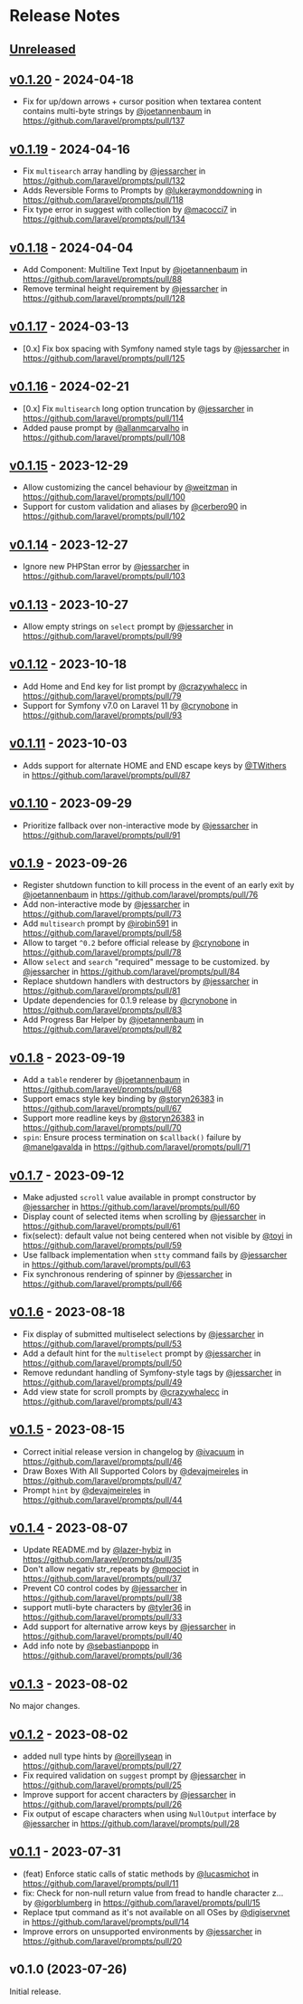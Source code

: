 # Release Notes

## [Unreleased](https://github.com/laravel/prompts/compare/v0.1.20...main)

## [v0.1.20](https://github.com/laravel/prompts/compare/v0.1.19...v0.1.20) - 2024-04-18

* Fix for up/down arrows + cursor position when textarea content contains multi-byte strings by [@joetannenbaum](https://github.com/joetannenbaum) in https://github.com/laravel/prompts/pull/137

## [v0.1.19](https://github.com/laravel/prompts/compare/v0.1.18...v0.1.19) - 2024-04-16

* Fix `multisearch` array handling by [@jessarcher](https://github.com/jessarcher) in https://github.com/laravel/prompts/pull/132
* Adds Reversible Forms to Prompts by [@lukeraymonddowning](https://github.com/lukeraymonddowning) in https://github.com/laravel/prompts/pull/118
* Fix type error in suggest with collection by [@macocci7](https://github.com/macocci7) in https://github.com/laravel/prompts/pull/134

## [v0.1.18](https://github.com/laravel/prompts/compare/v0.1.17...v0.1.18) - 2024-04-04

* Add Component: Multiline Text Input by [@joetannenbaum](https://github.com/joetannenbaum) in https://github.com/laravel/prompts/pull/88
* Remove terminal height requirement by [@jessarcher](https://github.com/jessarcher) in https://github.com/laravel/prompts/pull/128

## [v0.1.17](https://github.com/laravel/prompts/compare/v0.1.16...v0.1.17) - 2024-03-13

* [0.x] Fix box spacing with Symfony named style tags by [@jessarcher](https://github.com/jessarcher) in https://github.com/laravel/prompts/pull/125

## [v0.1.16](https://github.com/laravel/prompts/compare/v0.1.15...v0.1.16) - 2024-02-21

* [0.x] Fix `multisearch` long option truncation by [@jessarcher](https://github.com/jessarcher) in https://github.com/laravel/prompts/pull/114
* Added pause prompt by [@allanmcarvalho](https://github.com/allanmcarvalho) in https://github.com/laravel/prompts/pull/108

## [v0.1.15](https://github.com/laravel/prompts/compare/v0.1.14...v0.1.15) - 2023-12-29

* Allow customizing the cancel behaviour by [@weitzman](https://github.com/weitzman) in https://github.com/laravel/prompts/pull/100
* Support for custom validation and aliases by [@cerbero90](https://github.com/cerbero90) in https://github.com/laravel/prompts/pull/102

## [v0.1.14](https://github.com/laravel/prompts/compare/v0.1.13...v0.1.14) - 2023-12-27

* Ignore new PHPStan error by [@jessarcher](https://github.com/jessarcher) in https://github.com/laravel/prompts/pull/103

## [v0.1.13](https://github.com/laravel/prompts/compare/v0.1.12...v0.1.13) - 2023-10-27

- Allow empty strings on `select` prompt by [@jessarcher](https://github.com/jessarcher) in https://github.com/laravel/prompts/pull/99

## [v0.1.12](https://github.com/laravel/prompts/compare/v0.1.11...v0.1.12) - 2023-10-18

- Add Home and End key for list prompt by [@crazywhalecc](https://github.com/crazywhalecc) in https://github.com/laravel/prompts/pull/79
- Support for Symfony v7.0 on Laravel 11 by [@crynobone](https://github.com/crynobone) in https://github.com/laravel/prompts/pull/93

## [v0.1.11](https://github.com/laravel/prompts/compare/v0.1.10...v0.1.11) - 2023-10-03

- Adds support for alternate HOME and END escape keys by [@TWithers](https://github.com/TWithers) in https://github.com/laravel/prompts/pull/87

## [v0.1.10](https://github.com/laravel/prompts/compare/v0.1.9...v0.1.10) - 2023-09-29

- Prioritize fallback over non-interactive mode by [@jessarcher](https://github.com/jessarcher) in https://github.com/laravel/prompts/pull/91

## [v0.1.9](https://github.com/laravel/prompts/compare/v0.1.8...v0.1.9) - 2023-09-26

- Register shutdown function to kill process in the event of an early exit by [@joetannenbaum](https://github.com/joetannenbaum) in https://github.com/laravel/prompts/pull/76
- Add non-interactive mode by [@jessarcher](https://github.com/jessarcher) in https://github.com/laravel/prompts/pull/73
- Add `multisearch` prompt by [@irobin591](https://github.com/irobin591) in https://github.com/laravel/prompts/pull/58
- Allow to target `^0.2` before official release by [@crynobone](https://github.com/crynobone) in https://github.com/laravel/prompts/pull/78
- Allow `select` and `search` "required" message to be customized. by [@jessarcher](https://github.com/jessarcher) in https://github.com/laravel/prompts/pull/84
- Replace shutdown handlers with destructors by [@jessarcher](https://github.com/jessarcher) in https://github.com/laravel/prompts/pull/81
- Update dependencies for 0.1.9 release by [@crynobone](https://github.com/crynobone) in https://github.com/laravel/prompts/pull/83
- Add Progress Bar Helper by [@joetannenbaum](https://github.com/joetannenbaum) in https://github.com/laravel/prompts/pull/82

## [v0.1.8](https://github.com/laravel/prompts/compare/v0.1.7...v0.1.8) - 2023-09-19

- Add a `table` renderer by [@joetannenbaum](https://github.com/joetannenbaum) in https://github.com/laravel/prompts/pull/68
- Support emacs style key binding  by [@storyn26383](https://github.com/storyn26383) in https://github.com/laravel/prompts/pull/67
- Support more readline keys by [@storyn26383](https://github.com/storyn26383) in https://github.com/laravel/prompts/pull/70
- `spin`: Ensure process termination on `$callback()` failure by [@manelgavalda](https://github.com/manelgavalda) in https://github.com/laravel/prompts/pull/71

## [v0.1.7](https://github.com/laravel/prompts/compare/v0.1.6...v0.1.7) - 2023-09-12

- Make adjusted `scroll` value available in prompt constructor by [@jessarcher](https://github.com/jessarcher) in https://github.com/laravel/prompts/pull/60
- Display count of selected items when scrolling by [@jessarcher](https://github.com/jessarcher) in https://github.com/laravel/prompts/pull/61
- fix(select): default value not being centered when not visible by [@toyi](https://github.com/toyi) in https://github.com/laravel/prompts/pull/59
- Use fallback implementation when `stty` command fails by [@jessarcher](https://github.com/jessarcher) in https://github.com/laravel/prompts/pull/63
- Fix synchronous rendering of spinner by [@jessarcher](https://github.com/jessarcher) in https://github.com/laravel/prompts/pull/66

## [v0.1.6](https://github.com/laravel/prompts/compare/v0.1.5...v0.1.6) - 2023-08-18

- Fix display of submitted multiselect selections by [@jessarcher](https://github.com/jessarcher) in https://github.com/laravel/prompts/pull/53
- Add a default hint for the `multiselect` prompt by [@jessarcher](https://github.com/jessarcher) in https://github.com/laravel/prompts/pull/50
- Remove redundant handling of Symfony-style tags by [@jessarcher](https://github.com/jessarcher) in https://github.com/laravel/prompts/pull/49
- Add view state for scroll prompts by [@crazywhalecc](https://github.com/crazywhalecc) in https://github.com/laravel/prompts/pull/43

## [v0.1.5](https://github.com/laravel/prompts/compare/v0.1.4...v0.1.5) - 2023-08-15

- Correct initial release version in changelog by [@ivacuum](https://github.com/ivacuum) in https://github.com/laravel/prompts/pull/46
- Draw Boxes With All Supported Colors by [@devajmeireles](https://github.com/devajmeireles) in https://github.com/laravel/prompts/pull/47
- Prompt `hint` by [@devajmeireles](https://github.com/devajmeireles) in https://github.com/laravel/prompts/pull/44

## [v0.1.4](https://github.com/laravel/prompts/compare/v0.1.3...v0.1.4) - 2023-08-07

- Update README.md by [@lazer-hybiz](https://github.com/lazer-hybiz) in https://github.com/laravel/prompts/pull/35
- Don't allow negativ str_repeats by [@mpociot](https://github.com/mpociot) in https://github.com/laravel/prompts/pull/37
- Prevent C0 control codes by [@jessarcher](https://github.com/jessarcher) in https://github.com/laravel/prompts/pull/38
- support mutli-byte characters by [@tyler36](https://github.com/tyler36) in https://github.com/laravel/prompts/pull/33
- Add support for alternative arrow keys by [@jessarcher](https://github.com/jessarcher) in https://github.com/laravel/prompts/pull/40
- Add info note by [@sebastianpopp](https://github.com/sebastianpopp) in https://github.com/laravel/prompts/pull/36

## [v0.1.3](https://github.com/laravel/prompts/compare/v0.1.2...v0.1.3) - 2023-08-02

No major changes.

## [v0.1.2](https://github.com/laravel/prompts/compare/v0.1.1...v0.1.2) - 2023-08-02

- added null type hints by [@oreillysean](https://github.com/oreillysean) in https://github.com/laravel/prompts/pull/27
- Fix required validation on `suggest` prompt by [@jessarcher](https://github.com/jessarcher) in https://github.com/laravel/prompts/pull/25
- Improve support for accent characters by [@jessarcher](https://github.com/jessarcher) in https://github.com/laravel/prompts/pull/26
- Fix output of escape characters when using `NullOutput` interface by [@jessarcher](https://github.com/jessarcher) in https://github.com/laravel/prompts/pull/28

## [v0.1.1](https://github.com/laravel/prompts/compare/v1.0.0...v0.1.1) - 2023-07-31

- (feat) Enforce static calls of static methods by [@lucasmichot](https://github.com/lucasmichot) in https://github.com/laravel/prompts/pull/11
- fix: Check for non-null return value from fread to handle character z… by [@igorblumberg](https://github.com/igorblumberg) in https://github.com/laravel/prompts/pull/15
- Replace tput command as it's not available on all OSes by [@digiservnet](https://github.com/digiservnet) in https://github.com/laravel/prompts/pull/14
- Improve errors on unsupported environments by [@jessarcher](https://github.com/jessarcher) in https://github.com/laravel/prompts/pull/20

## v0.1.0 (2023-07-26)

Initial release.
